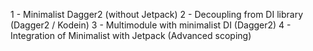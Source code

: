 1 - Minimalist Dagger2 (without Jetpack)
2 - Decoupling from DI library (Dagger2 / Kodein)
3 - Multimodule with minimalist DI (Dagger2)
4 - Integration of Minimalist with Jetpack (Advanced scoping)
